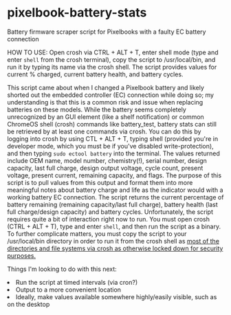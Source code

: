 # pixelbook-battery-stats
Battery firmware scraper script for Pixelbooks with a faulty EC battery connection

HOW TO USE:
Open crosh via CTRL + ALT + T, enter shell mode (type and enter <code>shell</code> from the crosh terminal), copy the script to /usr/local/bin, and run it by typing its name via the crosh shell. The script provides values for current % charged, current battery health, and battery cycles.

<p>This script came about when I changed a Pixelbook battery and likely shorted out the embedded controller (EC) connection while doing so; my understanding is that this is a common risk and issue when replacing batteries on these models.
While the battery seems completely unrecognized by an GUI element (like a shelf notification) or common ChromeOS shell (crosh) commands like battery_test, battery stats can still be retrieved by at least one commands via crosh. You can do this by logging into crosh by using CTL + ALT + T, typing shell (provided you're in developer mode, which you must be if you've disabled write-protection), and then typing <code>sudo ectool battery</code> into the terminal. The values returned include OEM name, model number, chemistry(!), serial number, design capacity, last full charge, design output voltage, cycle count, present voltage, present current, remaining capacity, and flags.
The purpose of this script is to pull values from this output and format them into more meaningful notes about battery charge and life as the indicator would with a working battery EC connection. The script returns the current percentage of battery remaining (remaining capacity/last full charge), battery health (last full charge/design capacity) and battery cycles.
Unfortunately, the script requires quite a bit of interaction right now to run. You must open crosh (CTRL + ALT + T), type and enter <code>shell</code>, and then run the script as a binary. To further complicate matters, you must copy the script to your /usr/local/bin directory in order to run it from the crosh shell as <a href=https://chromium.googlesource.com/chromiumos/docs/+/master/security/noexec_shell_scripts.md>most of the directories and file systems via crosh as otherwise locked down for security purposes.</a></p>
Things I'm looking to do with this next:
<p></p>
<li>Run the script at timed intervals (via cron?)</li>
<li>Output to a more convenient location</li>
<li>Ideally, make values available somewhere highly/easily visible, such as on the desktop</li>
